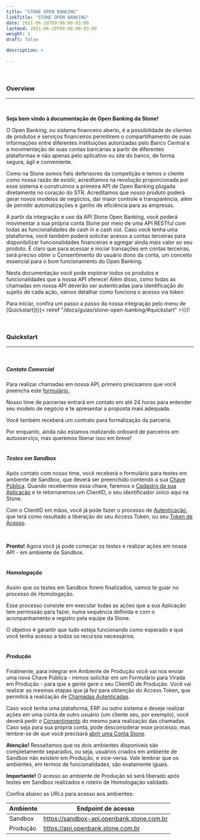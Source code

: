 ```yaml
---
title: "STONE OPEN BANKING"
linkTitle: "STONE OPEN BANKING"
date: 2021-06-28T09:00:00-03:00
lastmod: 2021-06-28T09:00:00-03:00
weight: 1
draft: false

description: >
    
---
```

<br>

### Overview
---

<br>

**Seja bem vindo à documentação de Open Banking da Stone!**
<br>

O Open Banking, ou sistema financeiro aberto, é a possibilidade de clientes de produtos e serviços financeiros permitirem o compartilhamento de suas informações entre diferentes instituições autorizadas pelo Banco Central e a movimentação de suas contas bancárias a partir de diferentes plataformas e não apenas pelo aplicativo ou site do banco, de forma segura, ágil e conveniente.

Como na Stone somos fiéis defensores da competição e temos o cliente como nossa razão de existir, acreditamos na revolução proporcionada por esse sistema e construímos a primeira API de Open Banking plugada diretamente no coração do STR. Acreditamos que nosso produto poderá gerar novos modelos de negócios, dar maior controle e transparência, além de permitir automatizações e ganho de eficiência para as empresas. 

A partir da integração e uso da API Stone Open Banking, você poderá movimentar a sua própria conta Stone por meio de uma API RESTful  com todas as funcionalidades de cash in e cash out. Caso você tenha uma plataforma, você também poderá solicitar acesso a contas terceiras para disponibilizar funcionalidades financeiras e agregar ainda mais valor ao seu produto. É claro que para acessar e iniciar transações em contas terceiras, será preciso obter o Consentimento do usuário dono da conta, um conceito essencial para o bom funcionamento do Open Banking.

Nesta documentação você pode explorar todos os produtos e funcionalidades que a nossa API oferece! Além disso, como todas as chamadas em nossa API deverão ser autenticadas para identificação  do sujeito de cada ação, vamos detalhar como funciona o acesso via token. 
<br>

Para iniciar, confira um passo a passo da nossa integração pelo menu de [Quickstart]({{< relref "/docs/guias/stone-open-banking/#quickstart" >}})! 

<br>

### Quickstart
---
<br>

##### Contato Comercial 

Para realizar chamadas em nossa API, primeiro precisamos que você preencha este <a href="https://app.pipefy.com/public/form/Qz4ptt_W/?origem_do_lead=Documenta%C3%A7%C3%A3o" target="_blank"> formulário </a>.

Nosso time de parcerias entrará em contato em até 24 horas para entender seu modelo de negócio e te apresentar a proposta mais adequada.

Você também receberá um contrato para formalização da parceria.

Por enquanto, ainda não estamos realizando onboard de parceiros em autosserviço, mas queremos liberar isso em breve! 
<br>
<br>

##### Testes em Sandbox

Após contato com nosso time, você receberá o formulário para testes em  ambiente de Sandbox, que deverá ser preenchido contendo a sua [Chave Pública](/docs/guias/token-de-acesso/gerar-chaves-de-acesso/). 
Quando recebermos essa chave, faremos o [Cadastro da sua Aplicação](/docs/guias/token-de-acesso/cadastro-da-aplicacao/) e te retornaremos um ClientID, o seu identificador único aqui na Stone. 

Com o ClientID em mãos, você já pode fazer o processo de [Autenticação](/docs/guias/token-de-acesso/autenticacao/), que terá como resultado a liberação do seu Access Token, ou seu [Token de Acesso](/docs/guias/token-de-acesso/overview/). 

<br>

**Pronto!** Agora você já pode começar os testes e realizar ações em nossa API - em ambiente de Sandbox. 
<br>
<br>

##### Homologação

Assim que os testes em Sandbox forem finalizados, vamos te guiar no processo de Homologação. 

Esse processo consiste em executar todas as ações que a sua Aplicação tem permissão para fazer, numa sequência definida e com o acompanhamento e registro pela equipe da Stone. 

O objetivo é garantir que tudo esteja funcionando como esperado e que você tenha acesso a todos os recursos necessários.
<br>
<br>

##### Produção

Finalmente, para integrar em Ambiente de Produção você vai nos enviar uma nova Chave Pública - iremos solicitar em um Formulário para Virada em Produção - para que a gente gere o seu ClientID de Produção. Você vai realizar as mesmas etapas que já fez para obtenção do Access Token, que permitirá a realização de [Chamadas Autenticadas](/docs/guias/token-de-acesso/chamada-autenticada/). 

Caso você tenha uma plataforma, ERP ou outro sistema e deseje realizar ações em uma conta de outro usuário (um cliente seu, por exemplo), você deverá pedir o [Consentimento](/docs/guias/consentimento/overview/) do mesmo para realização das chamadas. Caso seja para sua própria conta, pode desconsiderar esse processo, mas lembre-se de que você precisará [abrir uma Conta Stone](/docs/guias/conta-de-pagamento/abertura-de-conta/). 

**Atenção!** Ressaltamos que os dois ambientes disponíveis são completamente separados, ou seja, usuários criados em ambiente de Sandbox não existem em Produção, e vice-versa. Vale lembrar que os ambientes, em termos de funcionalidades, são exatamente iguais.

**Importante!** O acesso ao ambiente de Produção só será  liberado após testes em Sandbox realizados e roteiro de Homologação validado. 

Confira abaixo as URLs para acesso aos ambientes:

| Ambiente | Endpoint de acesso |
| -------- | ------------------ |
| Sandbox  | https://sandbox-api.openbank.stone.com.br |
| Produção | https://api.openbank.stone.com.br |


<br>

